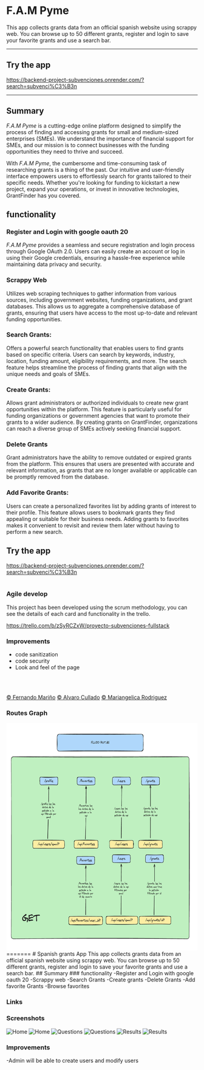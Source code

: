 
# F.A.M Pyme
This app collects grants data from an official spanish website using scrappy web. You can browse up to 50 different grants, register and login to save your favorite grants and use a search bar. 

___

## Try the app
https://backend-project-subvenciones.onrender.com/?search=subvenci%C3%B3n

___

## Summary
 *F.A.M Pyme* is a cutting-edge online platform designed to simplify the process of finding and accessing grants for small and medium-sized enterprises (SMEs). We understand the importance of financial support for SMEs, and our mission is to connect businesses with the funding opportunities they need to thrive and succeed.

With *F.A.M Pyme*, the cumbersome and time-consuming task of researching grants is a thing of the past. Our intuitive and user-friendly interface empowers users to effortlessly search for grants tailored to their specific needs. Whether you're looking for funding to kickstart a new project, expand your operations, or invest in innovative technologies, GrantFinder has you covered.

## functionality

### Register and Login with google oauth 20
  *F.A.M Pyme* provides a seamless and secure registration and login process through Google OAuth 2.0. Users can easily create an account or log in using their Google credentials, ensuring a hassle-free experience while maintaining data privacy and security.

### Scrappy Web
  Utilizes web scraping techniques to gather information from various sources, including government websites, funding organizations, and grant databases. This allows us to aggregate a comprehensive database of grants, ensuring that users have access to the most up-to-date and relevant funding opportunities.

### Search Grants:
  Offers a powerful search functionality that enables users to find grants based on specific criteria. Users can search by keywords, industry, location, funding amount, eligibility requirements, and more. The search feature helps streamline the process of finding grants that align with the unique needs and goals of SMEs.

### Create Grants:
  Allows grant administrators or authorized individuals to create new grant opportunities within the platform. This feature is particularly useful for funding organizations or government agencies that want to promote their grants to a wider audience. By creating grants on GrantFinder, organizations can reach a diverse group of SMEs actively seeking financial support.

### Delete Grants
  Grant administrators have the ability to remove outdated or expired grants from the platform. This ensures that users are presented with accurate and relevant information, as grants that are no longer available or applicable can be promptly removed from the database.

### Add Favorite Grants:
  Users can create a personalized favorites list by adding grants of interest to their profile. This feature allows users to bookmark grants they find appealing or suitable for their business needs. Adding grants to favorites makes it convenient to revisit and review them later without having to perform a new search.



## Try the app
https://backend-project-subvenciones.onrender.com/?search=subvenci%C3%B3n
<br>
<br>

### Agile develop
This project has been developed using the scrum methodology, you can see the details of each card and functionality in the trello.

https://trello.com/b/zSyRCZxW/proyecto-subvenciones-fullstack

### Improvements
- code sanitization
- code security
- Look and feel of the page
<br>
<br>

[&copy; Fernando Mariño](https://github.com/aerozfx)
[&copy; Alvaro Cullado](https://github.com/Alvaro3c/)
[&copy; Mariangelica Rodriguez](https://www.linkedin.com/in/mariangelica-rodr%C3%ADguez-p%C3%A9rez/)

### Routes Graph
[<img align="left" width="600" height="600" src="./public/assets/images/flujo%20de%20rutas.png">](https://github.com/aerozfx/backend-ayuda-subvenciones)

<br>
<br>
<br>
=======
# Spanish grants App
This app collects grants data from an official spanish website using scrappy web. You can browse up to 50 different grants, register and login to save your favorite grants and use a search bar. 
## Summary
### functionality
-Register and Login with google oauth 20
-Scrappy web
-Search Grants
-Create grants
-Delete Grants
-Add favorite Grants
-Browse favorites

### Links
### Screenshots
![Home](Screenshots/home-mobile)
![Home](Screenshots/home-tablet)
![Questions](Screenshots/question-mobile)
![Questions](Screenshots/question-tablet)
![Results](Screenshots/result-mobile)
![Results](Screenshots/result-tablet)
### Improvements
-Admin will be able to create users and modify users
